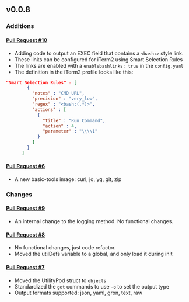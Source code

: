 ## v0.0.8

### Additions

#### [Pull Request #10](https://github.com/Maahsome/ktrouble/pull/10)

- Adding code to output an EXEC field that contains a `<bash:>` style link.
- These links can be configured for iTerm2 using Smart Selection Rules
- The links are enabled with a `enablebashlinks: true` in the `config.yaml`
- The definition in the iTerm2 profile looks like this:
```json
"Smart Selection Rules" : [
        {
          "notes" : "CMD URL",
          "precision" : "very_low",
          "regex" : "<bash:(.*)>",
          "actions" : [
            {
              "title" : "Run Command",
              "action" : 4,
              "parameter" : "\\\\1"
            }
          ]
        }
      ]
```

#### [Pull Request #6](https://github.com/Maahsome/ktrouble/pull/6)

- A new basic-tools image: curl, jq, yq, git, zip


### Changes

#### [Pull Request #9](https://github.com/Maahsome/ktrouble/pull/9)

- An internal change to the logging method.  No functional changes.

#### [Pull Request #8](https://github.com/Maahsome/ktrouble/pull/8)

- No functional changes, just code refactor.  
- Moved the utilDefs variable to a global, and only load it during init

#### [Pull Request #7](https://github.com/Maahsome/ktrouble/pull/7)

- Moved the UtilityPod struct to `objects`
- Standardized the `get` commands to use `-o` to set the output type
- Output formats supported: json, yaml, gron, text, raw

